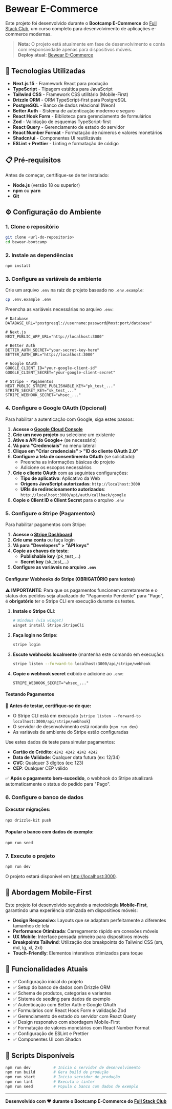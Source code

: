 # Bewear E-Commerce

Este projeto foi desenvolvido durante o **Bootcamp E-Commerce** do [Full Stack Club](https://www.fullstackclub.com.br/), um curso completo para desenvolvimento de aplicações e-commerce modernas.

> **Nota:** O projeto está atualmente em fase de desenvolvimento e conta com responsividade apenas para dispositivos móveis. <br>
> **Deploy atual:** [Bewear E-Commerce](https://bootcamp-bewear.vercel.app/)

## 🚀 Tecnologias Utilizadas

- **Next.js 15** - Framework React para produção
- **TypeScript** - Tipagem estática para JavaScript
- **Tailwind CSS** - Framework CSS utilitário (Mobile-First)
- **Drizzle ORM** - ORM TypeScript-first para PostgreSQL
- **PostgreSQL** - Banco de dados relacional (Neon)
- **Better Auth** - Sistema de autenticação moderno e seguro
- **React Hook Form** - Biblioteca para gerenciamento de formulários
- **Zod** - Validação de esquemas TypeScript-first
- **React Query** - Gerenciamento de estado do servidor
- **React Number Format** - Formatação de números e valores monetários
- **Shadcn/ui** - Componentes UI reutilizáveis
- **ESLint + Prettier** - Linting e formatação de código

## 📋 Pré-requisitos

Antes de começar, certifique-se de ter instalado:

- **Node.js** (versão 18 ou superior)
- **npm** ou **yarn**
- **Git**

## ⚙️ Configuração do Ambiente

### 1. Clone o repositório
```bash
git clone <url-do-repositorio>
cd bewear-bootcamp
```

### 2. Instale as dependências
```bash
npm install
```

### 3. Configure as variáveis de ambiente
Crie um arquivo `.env` na raiz do projeto baseado no `.env.example`:

```bash
cp .env.example .env
```

Preencha as variáveis necessárias no arquivo `.env`:

```env
# Database
DATABASE_URL="postgresql://username:password@host:port/database"

# Next.js
NEXT_PUBLIC_APP_URL="http://localhost:3000"

# Better Auth
BETTER_AUTH_SECRET="your-secret-key-here"
BETTER_AUTH_URL="http://localhost:3000"

# Google OAuth
GOOGLE_CLIENT_ID="your-google-client-id"
GOOGLE_CLIENT_SECRET="your-google-client-secret"

# Stripe - Pagamentos
NEXT_PUBLIC_STRIPE_PUBLISHABLE_KEY="pk_test_..."
STRIPE_SECRET_KEY="sk_test_..."
STRIPE_WEBHOOK_SECRET="whsec_..."
```

### 4. Configure o Google OAuth (Opcional)

Para habilitar a autenticação com Google, siga estes passos:

1. **Acesse o [Google Cloud Console](https://console.cloud.google.com/)**
2. **Crie um novo projeto** ou selecione um existente
3. **Ative a API do Google+** (se necessário)
4. **Vá para "Credenciais"** no menu lateral
5. **Clique em "Criar credenciais" > "ID do cliente OAuth 2.0"**
6. **Configure a tela de consentimento OAuth** (se solicitado):
   - Preencha as informações básicas do projeto
   - Adicione os escopos necessários
7. **Crie o cliente OAuth** com as seguintes configurações:
   - **Tipo de aplicativo**: Aplicativo da Web
   - **Origens JavaScript autorizadas**: `http://localhost:3000`
   - **URIs de redirecionamento autorizados**: `http://localhost:3000/api/auth/callback/google`
8. **Copie o Client ID e Client Secret** para o arquivo `.env`

### 5. Configure o Stripe (Pagamentos)

Para habilitar pagamentos com Stripe:

1. **Acesse o [Stripe Dashboard](https://dashboard.stripe.com/)**
2. **Crie uma conta** ou faça login
3. **Vá para "Developers" > "API keys"**
4. **Copie as chaves de teste**:
   - **Publishable key** (pk_test_...)
   - **Secret key** (sk_test_...)
5. **Configure as variáveis no arquivo `.env`**

#### Configurar Webhooks do Stripe (OBRIGATÓRIO para testes)

⚠️ **IMPORTANTE**: Para que os pagamentos funcionem corretamente e o status dos pedidos seja atualizado de "Pagamento Pendente" para "Pago", é **obrigatório** ter o Stripe CLI em execução durante os testes.

1. **Instale o Stripe CLI**:
   ```bash
   # Windows (via winget)
   winget install Stripe.StripeCli
   ```

2. **Faça login no Stripe**:
   ```bash
   stripe login
   ```

3. **Escute webhooks localmente** (mantenha este comando em execução):
   ```bash
   stripe listen --forward-to localhost:3000/api/stripe/webhook
   ```

4. **Copie o webhook secret** exibido e adicione ao `.env`:
   ```env
   STRIPE_WEBHOOK_SECRET="whsec_..."
   ```

#### Testando Pagamentos

📝 **Antes de testar, certifique-se de que:**
- O Stripe CLI está em execução (`stripe listen --forward-to localhost:3000/api/stripe/webhook`)
- O servidor de desenvolvimento está rodando (`npm run dev`)
- As variáveis de ambiente do Stripe estão configuradas

Use estes dados de teste para simular pagamentos:

- **Cartão de Crédito**: `4242 4242 4242 4242`
- **Data de Validade**: Qualquer data futura (ex: 12/34)
- **CVC**: Qualquer 3 dígitos (ex: 123)
- **CEP**: Qualquer CEP válido

✅ **Após o pagamento bem-sucedido**, o webhook do Stripe atualizará automaticamente o status do pedido para "Pago".

### 6. Configure o banco de dados

#### Executar migrações:
```bash
npx drizzle-kit push
```

#### Popular o banco com dados de exemplo:
```bash
npm run seed
```

### 7. Execute o projeto
```bash
npm run dev
```

O projeto estará disponível em [http://localhost:3000](http://localhost:3000).

## 📱 Abordagem Mobile-First

Este projeto foi desenvolvido seguindo a metodologia **Mobile-First**, garantindo uma experiência otimizada em dispositivos móveis:

- **Design Responsivo**: Layouts que se adaptam perfeitamente a diferentes tamanhos de tela
- **Performance Otimizada**: Carregamento rápido em conexões móveis
- **UX Mobile**: Interface pensada primeiro para dispositivos móveis
- **Breakpoints Tailwind**: Utilização dos breakpoints do Tailwind CSS (sm, md, lg, xl, 2xl)
- **Touch-Friendly**: Elementos interativos otimizados para toque

## 🎯 Funcionalidades Atuais

- ✅ Configuração inicial do projeto
- ✅ Setup do banco de dados com Drizzle ORM
- ✅ Schema de produtos, categorias e variantes
- ✅ Sistema de seeding para dados de exemplo
- ✅ Autenticação com Better Auth e Google OAuth
- ✅ Formulários com React Hook Form e validação Zod
- ✅ Gerenciamento de estado do servidor com React Query
- ✅ Design responsivo com abordagem Mobile-First
- ✅ Formatação de valores monetários com React Number Format
- ✅ Configuração de ESLint e Prettier
- ✅ Componentes UI com Shadcn

## 📝 Scripts Disponíveis

```bash
npm run dev          # Inicia o servidor de desenvolvimento
npm run build        # Gera build de produção
npm run start        # Inicia servidor de produção
npm run lint         # Executa o linter
npm run seed         # Popula o banco com dados de exemplo
```

---

**Desenvolvido com ❤️ durante o Bootcamp E-Commerce do [Full Stack Club](https://www.fullstackclub.com.br/)**
